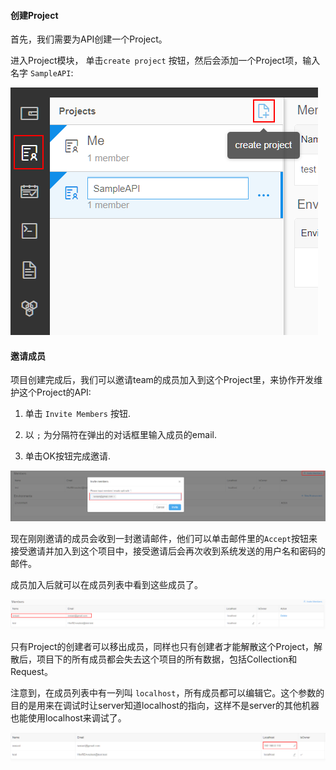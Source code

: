 #### 创建Project

首先，我们需要为API创建一个Project。

进入Project模块， 单击`create project` 按钮，然后会添加一个Project项，输入名字 `SampleAPI`:

![](https://raw.githubusercontent.com/brookshi/images/master/Hitchhiker/simple_tutorial/create_project.png)

#### 邀请成员

项目创建完成后，我们可以邀请team的成员加入到这个Project里，来协作开发维护这个Project的API:

1. 单击 `Invite Members` 按钮.

2. 以 `;` 为分隔符在弹出的对话框里输入成员的email.

3. 单击OK按钮完成邀请.

![](https://raw.githubusercontent.com/brookshi/images/master/Hitchhiker/simple_tutorial/project_invite.png)

现在刚刚邀请的成员会收到一封邀请邮件，他们可以单击邮件里的`Accept`按钮来接受邀请并加入到这个项目中，接受邀请后会再次收到系统发送的用户名和密码的邮件。

成员加入后就可以在成员列表中看到这些成员了。

![](https://raw.githubusercontent.com/brookshi/images/master/Hitchhiker/simple_tutorial/project_member.png)

只有Project的创建者可以移出成员，同样也只有创建者才能解散这个Project，解散后，项目下的所有成员都会失去这个项目的所有数据，包括Collection和Request。

注意到，在成员列表中有一列叫 `localhost`，所有成员都可以编辑它。这个参数的目的是用来在调试时让server知道localhost的指向，这样不是server的其他机器也能使用localhost来调试了。

![](https://raw.githubusercontent.com/brookshi/images/master/Hitchhiker/simple_tutorial/project_localhost.png)